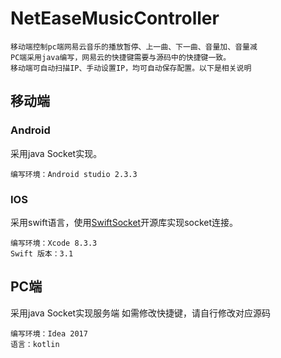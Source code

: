 # NetEaseMusicController
	移动端控制pc端网易云音乐的播放暂停、上一曲、下一曲、音量加、音量减
	PC端采用java编写，网易云的快捷键需要与源码中的快捷键一致。
	移动端可自动扫描IP、手动设置IP，均可自动保存配置。以下是相关说明

## 移动端
### Android
采用java Socket实现。
	
	编写环境：Android studio 2.3.3

### IOS
采用swift语言，使用[SwiftSocket](https://github.com/swiftsocket/SwiftSocket)开源库实现socket连接。

	编写环境：Xcode 8.3.3
	Swift 版本：3.1

## PC端
采用java Socket实现服务端
如需修改快捷键，请自行修改对应源码
	
	编写环境：Idea 2017
	语言：kotlin
